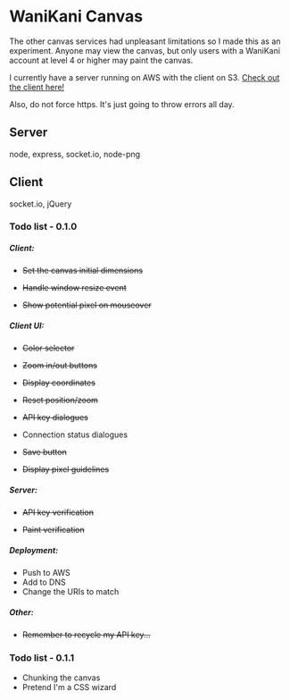 # WaniKani Canvas

The other canvas services had unpleasant limitations so I made this as an experiment. Anyone may view the canvas, but only users with a WaniKani account at level 4 or higher may paint the canvas.

I currently have a server running on AWS with the client on S3.
[Check out the client here!](http://s3.amazonaws.com/ccookfstuff/wkcanvas/index.html)

Also, do not force https. It's just going to throw errors all day.

## Server

node, express, socket.io, node-png

## Client

socket.io, jQuery       

### Todo list - 0.1.0

##### Client:

* ~~Set the canvas initial dimensions~~

* ~~Handle window resize event~~

* ~~Show potential pixel on mouseover~~

##### Client UI:

* ~~Color selector~~

* ~~Zoom in/out buttons~~

* ~~Display coordinates~~

* ~~Reset position/zoom~~

* ~~API key dialogues~~

* Connection status dialogues

* ~~Save button~~

* ~~Display pixel guidelines~~


##### Server:

* ~~API key verification~~

* ~~Paint verification~~

##### Deployment:

* Push to AWS
* Add to DNS
* Change the URIs to match

##### Other:

* ~~Remember to recycle my API key...~~

### Todo list - 0.1.1

* Chunking the canvas
* Pretend I'm a CSS wizard
